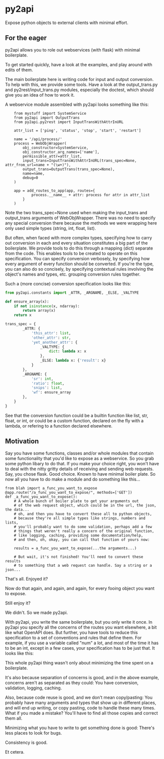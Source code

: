 # py2api
Expose python objects to external clients with minimal effort.

## For the eager

py2api allows you to role out webservices (with flask) with minimal boilerplate.

To get started quickly, have a look at the examples, and play around with edits of them.

The main boilerplate here is writing code for input and output conversion. To help with this,
we provide some tools. Have a look at the output_trans.py and py2rest/input_trans.py modules, 
especially the doctest, which should give you an idea of how to work it.

A webservice module assembled with py2api looks something like this:

```
    from mystuff import SystemService
    from py2api import OutputTrans
    from py2api.py2rest import InputTransWithAttrInURL
    
    attr_list = ['ping', 'status', 'stop', 'start', 'restart']
    
    name = '/api/process/'
    process = WebObjWrapper(
        obj_constructor=SystemService,
        obj_constructor_arg_names=['name'],
        permissible_attr=attr_list,
        input_trans=InputTransWithAttrInURL(trans_spec=None, attr_from_url=name + "(\w+)"),
        output_trans=OutputTrans(trans_spec=None),
        name=name,
        debug=0
    )
    
    app = add_routes_to_app(app, routes={
            process.__name__ + attr: process for attr in attr_list
        }
    )
```

Note the two trans_spec=None used when making the input_trans and output_trans arguments of 
WebObjWrapper. There was no need to specify any special conversion there because the methods
we were wrapping here only used simple types (string, int, float, list). 

But often, when faced with more complex types, specifying how to carry out conversion in each and every situation
constitutes a big part of the boilerplate. 
We provide tools to do this through a mapping (dict) separate from the code.
This enables tools to be created to operate on this specification.
You can specify conversion verbosely, by specifying how every argument of every function should be converted. 
If you're the type, you can also do so concisely, 
by specifying contextual rules involving the object's names and types, etc. grouping conversion rules together.

Such a (more concise) conversion specification looks like this:

```python
from py2api.constants import _ATTR, _ARGNAME, _ELSE, _VALTYPE

def ensure_array(x):
    if not isinstance(x, ndarray):
        return array(x)
    return x

trans_spec = {
        _ATTR: {
            'this_attr': list,
            'other_attr': str,
            'yet_another_attr': {
                _VALTYPE: {
                    dict: lambda x: x
                },
                _ELSE: lambda x: {'result': x}
            }
        },
        _ARGNAME: {
            'sr': int,
            'ratio': float,
            'snips': list,
            'wf': ensure_array
        },
    }
}
```

See that the conversion function could be a builtin function like list, str, float, or int,
or could be a custom function, declared on the fly with a lambda, or refering to a function
declared elsewhere. 


## Motivation

Say you have some functions, classes and/or whole modules that contain some functionality 
that you'd like to expose as a webservice. 
So you grab some python libary to do that. If you make your choice right, you won't have 
to deal with the nitty gritty details of receiving and sending web requests. 
Say, you chose flask. Good choice. Known to have minimal boiler plate.
So now all you have to do make a module and do something like this...

```
from blah import a_func_you_want_to_expose
@app.route("/a_func_you_want_to_expose/", methods=['GET'])
def _a_func_you_want_to_expose():
    # A whole bunch of boiler plate to get your arguments out
    # of the web request object, which could be in the url, the json, the data...
    # oh, and then you have to convert these all to python objects, 
    # because they're all simple types like strings, numbers and lists, 
    # you'll probably want to do some validation, perhaps add a few 
    # things that weren't really a concern of the original function, 
    # like logging, caching, providing some documentation/help, 
    # and then, oh, okay, you can call that function of yours now:

    results = a_func_you_want_to_expose(...the arguments...)

    # But wait, it's not finished! You'll need to convert these results 
    # to something that a web request can handle. Say a string or a json...
```
        
That's all. Enjoyed it?

Now do that again, and again, and again, for every fooing object you want to expose.

Still enjoy it?

We didn't. So we made py2api.

With py2api, you write the same boilerplate, but you only write it once. 
In py2api you specify all the concerns of the routes you want elsewhere, a bit like 
what OpenAPI does. But further, you have tools to reduce this specification to a set 
of conventions and rules that define them. For example, if you use a variable called 
"num" a lot, and most of the time it has to be an int, except in a few cases, your 
specification has to be just that. It looks like this:


This whole py2api thing wasn't only about minimizing the time spent on a boilerplate. 

It's also because separation of concerns is good, and in the above example, 
concerns aren't as separated as they could: You have conversion, validation, logging, 
caching. 

Also, because code reuse is good, and we don't mean copy/pasting: You probably 
have many arguments and types that show up in different places, and will end up writing, 
or copy pasting, code to handle these many times. What if you made a mistake? You'll have to 
find all those copies and correct them all.

Minimizing what you have to write to get something done is good: There's less places to look 
for bugs.
 
Consistency is good.

Et cetera.
  
